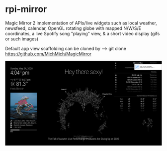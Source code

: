 # rpi-mirror
Magic Mirror 2 implementation of APIs/live widgets such as local weather, newsfeed, calendar, OpenGL rotating globe with mapped N/W/S/E coordinates, a live Spotify song "playing" view, & a short video display (gifs or such images)

Default app view scaffolding can be cloned by --> git clone https://github.com/MichMich/MagicMirror

![](appview.png)
